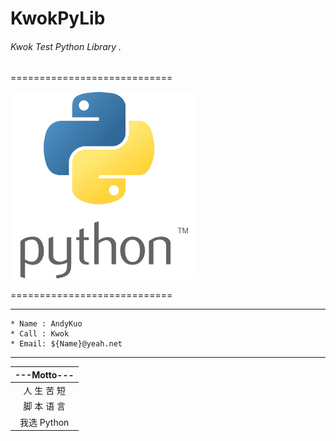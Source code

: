 # KwokPyLib
###### Kwok Test Python Library . 

============================

<img src="image/Python.jpeg" width="300px" height="300px" alt="python" />

============================

------
```
* Name : AndyKuo
* Call : Kwok
* Email: ${Name}@yeah.net
```
------

|---Motto---|
|:---:|
|人 生 苦 短|
|脚 本 语 言|
|我选 Python|

